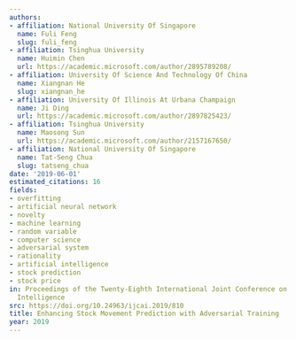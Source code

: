 ```yaml
---
authors:
- affiliation: National University Of Singapore
  name: Fuli Feng
  slug: fuli_feng
- affiliation: Tsinghua University
  name: Huimin Chen
  url: https://academic.microsoft.com/author/2895789208/
- affiliation: University Of Science And Technology Of China
  name: Xiangnan He
  slug: xiangnan_he
- affiliation: University Of Illinois At Urbana Champaign
  name: Ji Ding
  url: https://academic.microsoft.com/author/2897825423/
- affiliation: Tsinghua University
  name: Maosong Sun
  url: https://academic.microsoft.com/author/2157167650/
- affiliation: National University Of Singapore
  name: Tat-Seng Chua
  slug: tatseng_chua
date: '2019-06-01'
estimated_citations: 16
fields:
- overfitting
- artificial neural network
- novelty
- machine learning
- random variable
- computer science
- adversarial system
- rationality
- artificial intelligence
- stock prediction
- stock price
in: Proceedings of the Twenty-Eighth International Joint Conference on Artificial
  Intelligence
src: https://doi.org/10.24963/ijcai.2019/810
title: Enhancing Stock Movement Prediction with Adversarial Training
year: 2019
---
```

